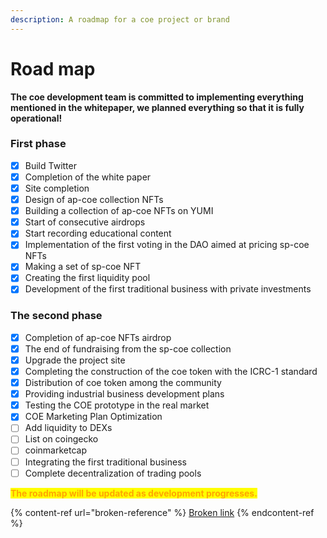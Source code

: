 ```yaml
---
description: A roadmap for a coe project or brand
---
```


# Road map

**The coe development team is committed to implementing everything mentioned in the whitepaper, we planned everything so that it is fully operational!**

### First phase

* [x] Build Twitter
* [x] Completion of the white paper
* [x] Site completion
* [x] Design of ap-coe collection NFTs
* [x] Building a collection of ap-coe NFTs on YUMI
* [x] Start of consecutive airdrops
* [x] Start recording educational content
* [x] Implementation of the first voting in the DAO aimed at pricing sp-coe NFTs
* [x] Making a set of sp-coe NFT
* [x] Creating the first liquidity pool
* [x] Development of the first traditional business with private investments

### The second phase

* [x] Completion of ap-coe NFTs airdrop
* [x] The end of fundraising from the sp-coe collection
* [x] Upgrade the project site
* [x] Completing the construction of the coe token with the ICRC-1 standard
* [x] Distribution of coe token among the community
* [x] Providing industrial business development plans
* [x] Testing the COE prototype in the real market
* [x] COE Marketing Plan Optimization
* [ ] Add liquidity to DEXs
* [ ] List on coingecko
* [ ] coinmarketcap
* [ ] Integrating the first traditional business
* [ ] Complete decentralization of trading pools

<mark style="color:orange;">**The roadmap will be updated as development progresses.**</mark>

{% content-ref url="broken-reference" %}
[Broken link](broken-reference)
{% endcontent-ref %}
